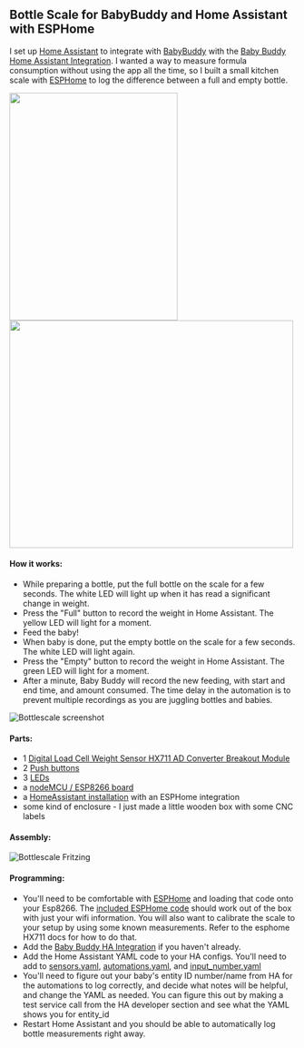 ## Bottle Scale for BabyBuddy and Home Assistant with ESPHome ##

I set up [Home Assistant](https://www.home-assistant.io/) to integrate with [BabyBuddy](https://github.com/babybuddy/babybuddy) with the [Baby Buddy Home Assistant Integration](https://github.com/jcgoette/baby_buddy_homeassistant). I wanted a way to measure formula consumption without using the app all the time, so I built a small kitchen scale with [ESPHome](https://esphome.io/) to log the difference between a full and empty bottle.

<img src="https://github.com/sfgabe/OITProjects/blob/master/BabyBuddy_ESP_HASS/20211027_003419.jpg" data-canonical-src="https://github.com/sfgabe/OITProjects/blob/master/BabyBuddy_ESP_HASS/20211027_003419.jpg" width="296" height="401" />  <img src="https://github.com/sfgabe/OITProjects/blob/master/BabyBuddy_ESP_HASS/20211027_003453.jpg" data-canonical-src="https://github.com/sfgabe/OITProjects/blob/master/BabyBuddy_ESP_HASS/20211027_003453.jpg" width="500" height="401" />

#### How it works: ####
- While preparing a bottle, put the full bottle on the scale for a few seconds. The white LED will light up when it has read a significant change in weight.
- Press the "Full" button to record the weight in Home Assistant. The yellow LED will light for a moment.
- Feed the baby! 
- When baby is done, put the empty bottle on the scale for a few seconds. The white LED will light again.
- Press the "Empty" button to record the weight in Home Assistant. The green LED will light for a moment.
- After a minute, Baby Buddy will record the new feeding, with start and end time, and amount consumed. The time delay in the automation is to prevent multiple recordings as you are juggling bottles and babies.

![Bottlescale screenshot](https://github.com/sfgabe/OITProjects/blob/master/BabyBuddy_ESP_HASS/Screenshot_20211027-003738_Chrome.png)

#### Parts: ####
- 1 [Digital Load Cell Weight Sensor HX711 AD Converter Breakout Module](https://amzn.to/3mdvzYm)
- 2 [Push buttons](https://amzn.to/3GfdGAu)
- 3 [LEDs](https://amzn.to/3785W3Y)
- a [nodeMCU / ESP8266 board](https://amzn.to/2JWhQF0)
- a [HomeAssistant installation](https://www.home-assistant.io/) with an ESPHome integration
- some kind of enclosure - I just made a little wooden box with some CNC labels
 
#### Assembly: ####

![Bottlescale Fritzing](https://github.com/sfgabe/OITProjects/blob/master/BabyBuddy_ESP_HASS/bottlescale-esphome.png)

#### Programming: ####
- You'll need to be comfortable with [ESPHome](https://esphome.io/) and loading that code onto your Esp8266. The [included ESPHome code](https://github.com/sfgabe/OITProjects/blob/master/BabyBuddy_ESP_HASS/esphome_bottlescale.yaml) should work out of the box with just your wifi information. You will also want to calibrate the scale to your setup by using some known measurements. Refer to the esphome HX711 docs for how to do that.
- Add the [Baby Buddy HA Integration](https://github.com/jcgoette/baby_buddy_homeassistant) if you haven't already. 
- Add the Home Assistant YAML code to your HA configs. You'll need to add to [sensors.yaml](https://github.com/sfgabe/OITProjects/blob/master/BabyBuddy_ESP_HASS/sensors.yaml), [automations.yaml](https://github.com/sfgabe/OITProjects/blob/master/BabyBuddy_ESP_HASS/automations.yaml), and [input_number.yaml](https://github.com/sfgabe/OITProjects/blob/master/BabyBuddy_ESP_HASS/input_number.yaml)
- You'll need to figure out your baby's entity ID number/name from HA for the automations to log correctly, and decide what notes will be helpful, and change the YAML as needed. You can figure this out by making a test service call from the HA developer section and see what the YAML shows you for entity_id
- Restart Home Assistant and you should be able to automatically log bottle measurements right away. 
